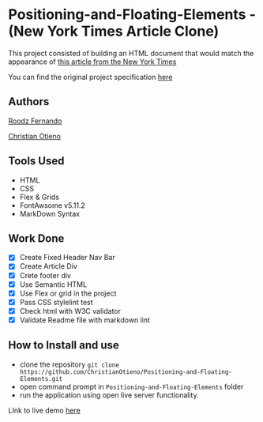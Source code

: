 # Positioning-and-Floating-Elements - (New York Times Article Clone)

This project consisted of building an HTML document that would match the appearance of [this article from the New York Times](https://www.nytimes.com/2014/03/18/science/space/detection-of-waves-in-space-buttresses-landmark-theory-of-big-bang.html?_r=0)

You can find the original project specification [here](https://www.theodinproject.com/courses/html5-and-css3/lessons/positioning-and-floating-elements)

## Authors

[Roodz Fernando](https://github.com/RoodzFernando)

[Christian Otieno](https://github.com/ChristianOtieno)

## Tools Used

- HTML
- CSS
- Flex & Grids
- FontAwsome v5.11.2
- MarkDown Syntax

## Work Done

- [x] Create Fixed Header Nav Bar
- [x] Create Article Div
- [x] Crete footer div
- [x] Use Semantic HTML
- [x] Use Flex or grid in the project
- [x] Pass CSS stylelint test
- [x] Check html with W3C validator
- [x] Validate Readme file with markdown lint

## How to Install and use

- clone the repository `git clone https://github.com/ChristianOtieno/Positioning-and-Floating-Elements.git`
- open command prompt in `Positioning-and-Floating-Elements` folder
- run the application using open live server functionality.

LInk to live demo [here](https://christianotieno.github.io/Positioning-and-Floating-Elements/.)
